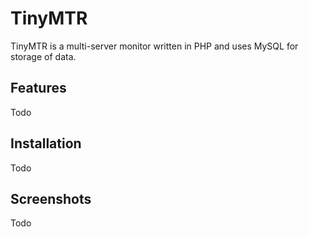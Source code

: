 # TinyMTR
TinyMTR is a multi-server monitor written in PHP and uses MySQL for storage of data.

## Features
Todo

## Installation
Todo

## Screenshots
Todo